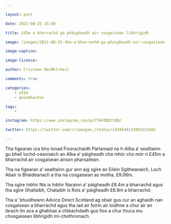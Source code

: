 ```yaml
---

layout: post

date: 2021-08-25 15:50

title: £45m a bharrachd ga phàigheadh air cosgaisean lìbhrigidh

image: /images/2021-08-25-45m-a-bharrachd-ga-phaigheadh-air-cosgaisean-libhrigidh.jpg

image-caption:

image-licence:

author: Crìstean MacMhìcheil

comments: true

categories:
    - alba
    - gniomhachas

tags:
    -

instagram: https://www.instagram.com/p/CTAFdDDCtON/

twitter: https://twitter.com/criomagan_/status/1430544133983252482

---
```


Tha figearan ùra bho Ionad Fiosrachaidh Pàrlamaid na h-Alba a’ sealltainn gu bheil luchd-ceannaich an Alba a’ pàigheadh cha mhòr cho mòr ri £45m a bharrachd air cosgaisean airson pharsailean.

<!--more-->

Tha na figearan a’ sealltainn gur ann aig sgìre an Eilein Sgitheanaich, Loch Abair is Bhàideanach a tha na cosgaisean as motha, £9.06m.

Tha sgìre Inbhir Nis is Inbhir Narainn a’ pàigheadh £8.4m a bharrachd agus tha sgìre Ghallaibh, Chataibh is Rois a’ pàigheadh £6.9m a bharrachd.

Tha a' bhuidheann Advice Direct Scotland ag obair gus cur an aghaidh nan cosgaisean a bharrachd agus tha iad air foirm air loidhne a chur air an làrach-lìn aca a ghabhas a chleachdadh gus fios a chur thuca mu chosgaisean lìbhrigidh mì-chothromach.
